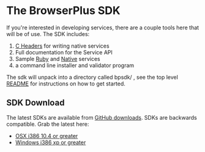 # The BrowserPlus SDK

If you're interested in developing services, there are a couple tools here that will be of use. The SDK includes:

1. [C Headers](http://github.com/browserplus/platform/tree/master/src/sdk/service_api/api/ServiceAPI/) for writing native services
2. Full documentation for the Service API
3. Sample [Ruby](http://github.com/browserplus/platform/tree/master/src/sdk/sample_services/RubyService/) and 
   [Native](http://github.com/browserplus/platform/tree/master/src/sdk/sample_services/NativeService/) services
4. a command line installer and validator program

The sdk will unpack into a directory called bpsdk/ , see the top level
[README](http://github.com/browserplus/platform/blob/master/src/libs/installer/misc/README.txt) for instructions on how to
get started.

## SDK Download

The latest SDKs are available from [GitHub downloads](http://github.com/browserplus/platform/downloads).  SDKs
are backwards compatible.  Grab the latest here:

* [OSX i386 10.4 or greater](http://github.com/downloads/browserplus/platform/bpsdk_2.7.0-Darwin-i386.tgz)  
* [Windows i386 xp or greater](http://github.com/downloads/browserplus/platform/bpsdk_@{bpver}-Win32-i386.zip)
